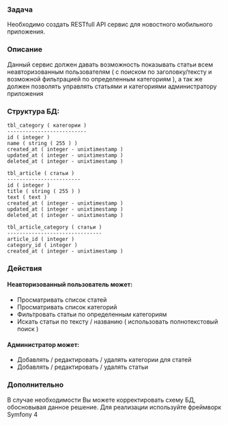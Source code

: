 ### Задача
Необходимо создать RESTfull API сервис для новостного мобильного приложения.

### Описание
Данный сервис должен давать возможность показывать статьи всем неавторизованным
пользователям ( с поиском по заголовку/тексту и возможной фильтрацией по определенным
категориям ), а так же должен позволять управлять статьями и категориями администратору
приложения

### Структура БД:
```
tbl_category ( категории )
--------------------------
id ( integer )
name ( string ( 255 ) )
created_at ( integer - unixtimestamp )
updated_at ( integer - unixtimestamp )
deleted_at ( integer - unixtimestamp )
```

```
tbl_article ( статьи )
------------------------
id ( integer )
title ( string ( 255 ) )
text ( text )
created_at ( integer - unixtimestamp )
updated_at ( integer - unixtimestamp )
deleted_at ( integer - unixtimestamp )
```

```
tbl_article_category ( статьи )
-------------------------------
article_id ( integer )
category_id ( integer )
created_at ( integer - unixtimestamp )
```

### Действия
#### Неавторизованный пользователь может:

* Просматривать список статей
* Просматривать список категорий
* Фильтровать статьи по определенным категориям
* Искать статьи по тексту / названию ( использовать полнотекстовый поиск )

#### Администратор может:

* Добавлять / редактировать / удалять категории для статей
* Добавлять / редактировать / удалять статьи

### Дополнительно
В случае необходимости Вы можете корректировать схему БД, обосновывая данное решение. Для
реализации используйте фреймворк Symfony 4
